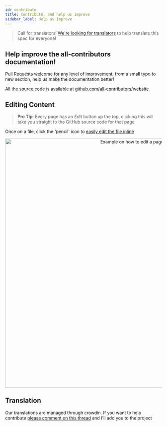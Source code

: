 ```yaml
---
id: contribute
title: Contribute, and help us improve
sidebar_label: Help us Improve
---
```


> Call for translators! [We're looking for translators](https://github.com/all-contributors/all-contributors/issues/143) to help translate this spec for everyone!

## Help improve the all-contributors documentation!

Pull Requests welcome for any level of improvement, from a small typo to new section, help us make the documentation better!

All the source code is available at [github.com/all-contributors/website](https://github.com/all-contributors/website/tree/master/docs)


## Editing Content

> **Pro Tip**: Every page has an _Edit_ button up the top, clicking this will take you straight to the GitHub source code for that page

Once on a file, click the 'pencil' icon to [easily edit the file inline](https://help.github.com/articles/editing-files-in-your-repository/)
<div align="center">
    <img src="../../assets/edit-this-page.png" alt="Example on how to edit a page" width="800px" />
</div>


## Translation
Our translations are managed through crowdin. If you want to help contribute [please comment on this thread](https://github.com/all-contributors/all-contributors/issues/143) and I'll add you to the project
